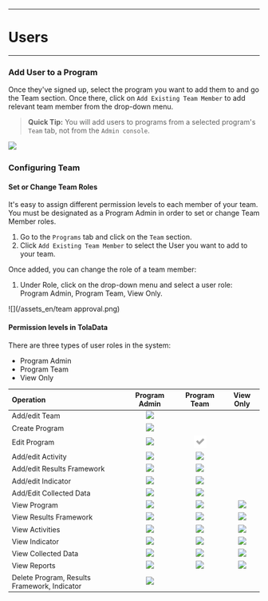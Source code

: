 ****
# Users 
---

<!--

Leave out login details. Details will only be shared directly with clients.

### Login to TolaData

With the [**TolaData login**](https://activity.toladata.io) users can sign up to access the TolaData platform.
![](/en/assets/Screen Shot 2017-11-21 at 4.48.11 PM.png)

There are a few ways a user can sign on:
**Single Sign-on \(SSO\) options:**

* Google
* Office 365

**Register a Tola Account**

1. If you prefer not to use single sign-on via Office 365, we have the option for users to register a TolaData account by going to: [https://api.toladata.io/accounts/register/](https://api.toladata.io/accounts/register/)
2. Fill out the registration form and under the `Org` field, enter the name of the organization that your user should be associated with and we'll ping the Org Administrator about it.

-->

### Add User to a Program

Once they've signed up, select the program you want to add them to and go the Team section. Once there, click on `Add Existing Team Member` to add relevant team member from the drop-down menu.
> **Quick Tip:**
> You will add users to programs from a selected program's `Team` tab, not from the `Admin console`.

![](https://lh4.googleusercontent.com/qryhqZw6whKEaLQuQAJniPPXBfEh7GhuVNiWuJJhUw01VMPc-J2aQBZ67NiTTyY7RtScEhd1HOmxPBxi27bEW-DosZVi1IbHo8bzbI3eECOlPjSmXhlPWyPCTHk64QrnxzpO_5SW)

### Configuring Team

#### Set or Change Team Roles

It's easy to assign different permission levels to each member of your team. You must be designated as a Program Admin in order to set or change Team Member roles.

1. Go to the `Programs` tab and click on the `Team` section.
2. Click `Add Existing Team Member` to select the User you want to add to your team.

Once added, you can change the role of a team member:

1. Under Role, click on the drop-down menu and select a user role: Program Admin, Program Team, View Only.

![](/assets_en/team approval.png)

#### Permission levels in TolaData

There are three types of user roles in the system:

* Program Admin
* Program Team
* View Only

| **Operation** | **Program Admin** | **Program Team** | **View Only** |
| :--- | :---: | :---: | :---: |
| Add/edit Team | ![](/assets_en/fa-check.png) | | |
| Create Program | ![](/assets_en/fa-check.png) | | |
| Edit Program | ![](/assets_en/fa-check.png) | ![](/assets/fa-check.png) | |
| Add/edit Activity | ![](/assets_en/fa-check.png) | ![](/assets_en/fa-check.png) | |
| Add/edit Results Framework | ![](/assets_en/fa-check.png) | ![](/assets_en/fa-check.png) | |
| Add/edit Indicator | ![](/assets_en/fa-check.png) | ![](/assets_en/fa-check.png) | |
| Add/Edit Collected Data | ![](/assets_en/fa-check.png) | ![](/assets_en/fa-check.png) | |
| View Program | ![](/assets_en/fa-check.png) | ![](/assets_en/fa-check.png) | ![](/assets_en/fa-check.png) |
| View Results Framework | ![](/assets_en/fa-check.png) | ![](/assets_en/fa-check.png) | ![](/assets_en/fa-check.png) |
| View Activities | ![](/assets_en/fa-check.png) | ![](/assets_en/fa-check.png) | ![](/assets_en/fa-check.png) |
| View Indicator | ![](/assets_en/fa-check.png) | ![](/assets_en/fa-check.png) | ![](/assets_en/fa-check.png) |
| View Collected Data | ![](/assets_en/fa-check.png) | ![](/assets_en/fa-check.png) | ![](/assets_en/fa-check.png) |
| View Reports | ![](/assets_en/fa-check.png) | ![](/assets_en/fa-check.png) | ![](/assets_en/fa-check.png) |
| Delete Program, Results Framework, Indicator | ![](/assets_en/fa-check.png) | | | 



